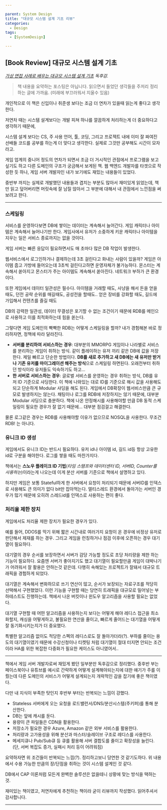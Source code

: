 ```yaml
---

parent: System Design
title: "대규모 시스템 설계 기초 리뷰"
categories:
  - Design
tags:
  - [SystemDesign]

---
```


## [Book Review] 대규모 시스템 설계 기초

*[가상 면접 사례로 배우는 대규모 시스템 설계 기초](https://product.kyobobook.co.kr/detail/S000001033116) 독후감.*

 > 책 내용을 요약하는 포스팅은 아닙니다. 읽으면서 들었던 생각들을 주저리 정리하는 글에 가까움.
 > (미래에 부끄러워서 지울수 있음)


 개인적으로 이 책은 신입이나 취준생 보다는 조금 더 연차가 있을때 읽는게 좋다고 생각한다.
 
 저연차 때는 시스템 설계보다는 개발 피쳐 하나를 깔끔하게 처리하는게 더 중요하다고 생각하기 때문에,
  
 시스템 설계 보다는 CS, 주 사용 언어, 툴, 코딩, 그리고 프로젝트 내에 이미 잘 짜여진 선배들 코드를 공부를 하는게 더 맞다고 생각한다. 실제로 그것만 공부해도 시간이 모자라고.

 
 게임 업계의 중니어 정도의 연차가 되면서 조금 더 거시적인 관점에서 프로그램을 보고싶기도 하고 다른 도메인의 구조가 궁금해서 보게된 책.
 웹 백엔드 개발자를 타겟으로 작성한 듯 하나, 게임 서버 개발자인 내가 보기에도 재밌는 내용들이 있었다.


 중반부 까지는 실제로 개발했던 내용들과 겹치는 부분도 많아서 재미있게 읽었는데,
 책만 읽고 덮어버리면 머릿속에 잘 남질 않아서 그 부분에 대해서 내 관점에서 느낀점을 써보려고 한다.
 

---

### 스케일링

 서비스를 운영하다보면 DB에 쌓이는 데이터는 계속해서 늘어간다. 게임 캐릭터나 아이템은 계속해서 늘어나기만 한다. 게임사에서 유저가 소중하게 키운 캐릭터나 아이템을 지우는 일은 서비스 종료까지는 없을 것이다.

 게임 서버는 빠른 응답이 필요하면서도 매 초마다 많은 DB 작업이 발생한다. 
 
 웹서비스에서 로그인하거나 결제하는데 3초 걸린다고 화내는 사람이 있을까? 게임은 아이템 줍고 가방에 들어오는데 3초씩 걸린다고하면 운영자체가 불가능하다.
 몬스터는 계속해서 쏟아지고 몬스터가 주는 아이템도 계속해서 쏟아진다. 네트워크 부하가 큰 환경이다. 
 
 또한 게임에서 데이터 일관성은 필수다. 아이템을 거래할 때도, 사냥을 해서 돈을 얻을 때도, 던전 공략 순위를 매길때도, 공성전을 할때도..
 얻은 장비를 강화할 때도, 길드에 가입해서 컨텐츠를 즐길 때도
 
 DB의 강력한 일관성, 데이터 무결성은 포기할 수 없는 조건이기 때문에 RDB를 메인으로 사용하고 이를 최적화하는데 힘을 쏟는다.

 그렇다면 게임 도메인의 빡빡한 RDB는 어떻게 스케일링을 할까?
 내가 경험해본 바로 정리하자면, 정책에 따라 달라진다.

 - **서버를 분리하여 서비스하는 경우**: 대부분의 MMORPG 게임이나 나라별로 서비스를 분리하는 게임이 취하는 방식. 같이 플레이하는 유저 끼리 같은 DB에 값을 저장한다. 제일 빠르고 단순한 방법이다. **DB를 새로 추가하고 새 DB에는 새 유저만 받거나 기존 유저를 마이그레이션 해주는 방식**으로 스케일링 하면된다.
 오래전부터 취하던 방식이라 유저들도 익숙하기도 하고...
 - **한 서버로 서비스하는 경우**: 글로벌 서비스를 운영하는 경우 취하는 방식, DB를 유저 ID 기준으로 샤딩한다. 이 책에 나와있는 대로 ID를 기준으로 해시 값을 사용해도 되고 단순하게 Modular 샤딩을 해도 된다.
  게임에서 DB확장이 웹서비스만큼 큰 규모로 발생하지는 않는다. 채팅이나 로그를 RDB에 저장하지는 않기 때문에, 대부분 Modular 샤딩으로 충분하다. 책에 나온 안정해시를 사용해야할 만큼 DB 동적 스케일링이 필요한 경우가 잘 없기 때문에... 대부분 점검걸고 해결한다.

물론 로그같은 경우는 RDB를 사용해야할 이유가 없으므로 NOSQL을 사용한다. 무조건 RDB! 는 아니다.

### 유니크 ID 생성

게임에서도 유니크 ID는 반드시 필요하다. 유저 id나 아이템 id, 길드 id등 항상 고유한 id로 구분을 해야한다. 로그를 쌓을 때도 마찬가지다.

 책에서는 **스노우 플레이크 ID 기법**(*타임 스탬프와 데이터센터 ID, 서버ID, Counter를 사용하는*)이라는게 나오는데 이게 분산 서버를 기준으로 책에서 설명하고 있다.
 
  하지만 게임은 보통 Stateful하게 한 서버에서 요청이 처리되기 때문에 서버ID를 인덱스로 사용해도 큰 의미가 없다 bit만 잡아먹는다. 멀티스레드 환경에서 돌아가는 서버인 경우가 많기 때문에 오히려 스레드id를 인덱스로 사용하는 편이 좋다.

### 처리율 제한 장치

게임에서도 처리율 제한 장치가 필요한 경우가 있다.

 예를 들어, DDOS를 막기 위해 짧은 시간내로 여러가지 요청이 온 경우에 비정상 유저로 판단해서 제재를 하는 경우. 그리고 게임을 런칭하거나 점검 이후에 오픈하는 경우 대기열이 필요하다.

대기열의 경우 순서를 보장하면서 서버가 감당 가능할 정도로 초당 처리량을 제한 하는 기능이 필요하다. 요즘엔 서버가 좋아지기도 했고 대기열이 필요할만큼 게임이 대박나기가 어려워서 잘 활용은 안하는것 같은데. 다행히 속해있는 프로젝트가 잘돼서 대규모 트래픽을 경험하게 되었다.

대기열은 계속해서 변화하므로 쓰기 연산이 많고, 순서가 보장되는 자료구조를 적당히 선택해서 구현했었다. 이런 기능을 구현할 때는 당연히 트래픽을 대규모로 밀어넣는 부하테스트도 진행하는데. 책에서 나온 버킷이나 윈도우 알고리즘을 사용할 필요는 없었다.

 대기열 구현할 때 어떤 알고리즘을 사용하는지 보다는 어떻게 해야 레디스 접근을 최소화할지, 캐싱을 어떻게하고, 불필요한 연산을 줄이고, 빠르게 줄어드는 대기열을 어떻게 잘 동기화시키는지가 더 중요했다.

 특별한 알고리즘 없이도 적당한 스펙의 레디스로도 잘 돌아가더라(?). 부하를 줄이는 용도의 대기열이였기 때문에 수강신청이나 티켓팅 처럼 대기열이 절대 터지면 안되는 조건이라 HA를 위한 복잡한 다중화가 필요한 케이스도 아니였어서..


---

책에서 게임 서버 개발자로써 재밌게 봤던 일부분만 독후감으로 정리했다. 중후반 부는 페이스북이나 유튜브를 예시로 간략하게 어떻게 설계해야되는지에 대한 얘기가 주를 이뤘는데 다른 도메인의 서비스가 어떻게 설계되는지 개략적인 감을 잡기에 좋은 책이였다.

다만 내 지식이 부족한 탓인지 후반부 부터는 반복되는 느낌이 강했다.

- Stateless 서버에게 오는 요청을 로드밸런서/DNS/분산시스템(주키퍼)를 통해 분산한다.
- DB는 앞에 캐시를 둔다.
- 용량이 큰 파일들은 CDN을 활용한다.
- 저장소가 필요한 경우 Azure, Amazon 같은 외부 서비스를 활용한다.
- 처리량과 고가용성을 위해 분산과 마스터/슬레이브 구조로 레디스를 사용한다.
- 메세지큐나 Pub/Sub큐 등 큐를 활용해 서버 결합도를 줄이고 확장성을 늘린다. (단, 서버 복잡도 증가, 실패시 처리 등이 어려워짐)

요약하자면 위 조건들이 반복되는 느낌(?). 정리하고보니 당연한 것 같기도하다.
위 내용에서 수용 가능한 만큼의 장/단점을 취하는 것이 시스템 설계인 것 같다.

DB에서 CAP 이론처럼 모든게 완벽한 솔루션은 없을테니 상황에 맞는 방식을 택하는 것.

재미있는 책이였고, 저연차에게 추천하는 책이라 굳이 리뷰까지 작성했다.
읽어주셔서 감사합니다.

---

  

